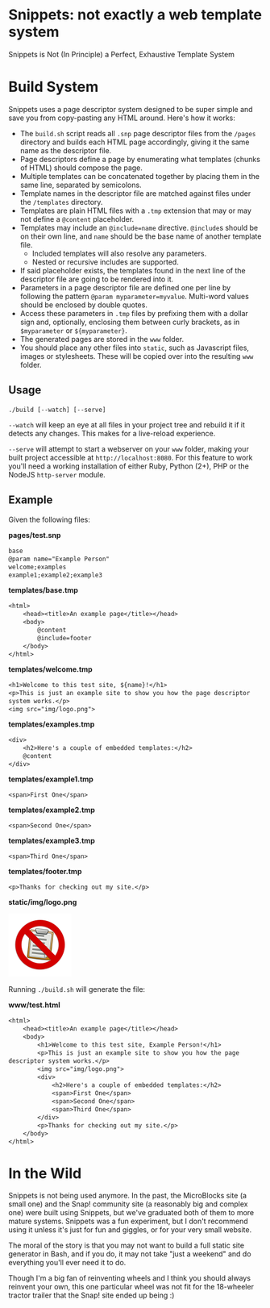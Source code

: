 # Snippets: not exactly a web template system

Snippets is Not (In Principle) a Perfect, Exhaustive Template System

# Build System

Snippets uses a page descriptor system designed to be super simple and save you from copy-pasting any HTML around. Here's how it works:

* The `build.sh` script reads all `.snp` page descriptor files from the `/pages` directory and builds each HTML page accordingly, giving it the same name as the descriptor file.
* Page descriptors define a page by enumerating what templates (chunks of HTML) should compose the page.
* Multiple templates can be concatenated together by placing them in the same line, separated by semicolons.
* Template names in the descriptor file are matched against files under the `/templates` directory.
* Templates are plain HTML files with a `.tmp` extension that may or may not define a `@content` placeholder.
* Templates may include an `@include=name` directive. `@include`s should be on their own line, and `name` should be the base name of another template file.
    * Included templates will also resolve any parameters.
    * Nested or recursive includes are supported.
* If said placeholder exists, the templates found in the next line of the descriptor file are going to be rendered into it.
* Parameters in a page descriptor file are defined one per line by following the pattern `@param myparameter=myvalue`. Multi-word values should be enclosed by double quotes.
* Access these parameters in `.tmp` files by prefixing them with a dollar sign and, optionally, enclosing them between curly brackets, as in `$myparameter` or `${myparameter}`.
* The generated pages are stored in the `www` folder.
* You should place any other files into `static`, such as Javascript files, images or stylesheets. These will be copied over into the resulting `www` folder.

## Usage

    ./build [--watch] [--serve]

`--watch` will keep an eye at all files in your project tree and rebuild it if it detects any changes. This makes for a live-reload experience.

`--serve` will attempt to start a webserver on your `www` folder, making your built project accessible at `http://localhost:8080`. For this feature to work you'll need a working installation of either Ruby, Python (2+), PHP or the NodeJS `http-server` module.

## Example

Given the following files:

**pages/test.snp**

    base
    @param name="Example Person"
    welcome;examples
    example1;example2;example3

**templates/base.tmp**

    <html>
        <head><title>An example page</title></head>
        <body>
            @content
            @include=footer
        </body>
    </html>

**templates/welcome.tmp**

    <h1>Welcome to this test site, ${name}!</h1>
    <p>This is just an example site to show you how the page descriptor system works.</p>
    <img src="img/logo.png">

**templates/examples.tmp**

    <div>
        <h2>Here's a couple of embedded templates:</h2>
        @content
    </div>

**templates/example1.tmp**

    <span>First One</span>

**templates/example2.tmp**

    <span>Second One</span>

**templates/example3.tmp**

    <span>Third One</span>

**templates/footer.tmp**

    <p>Thanks for checking out my site.</p>

**static/img/logo.png**

![example image](https://github.com/bromagosa/Snippets/blob/master/static/img/logo.png?raw=true)

Running `./build.sh` will generate the file:

**www/test.html**

    <html>
        <head><title>An example page</title></head>
        <body>
            <h1>Welcome to this test site, Example Person!</h1>
            <p>This is just an example site to show you how the page descriptor system works.</p>
            <img src="img/logo.png">
            <div>
                <h2>Here's a couple of embedded templates:</h2>
                <span>First One</span>
                <span>Second One</span>
                <span>Third One</span>
            </div>
            <p>Thanks for checking out my site.</p>
        </body>
    </html>

# In the Wild

Snippets is not being used anymore. In the past, the MicroBlocks site (a small one) and the Snap! community site (a reasonably big and complex one) were built using Snippets, but we've graduated both of them to more mature systems.  Snippets was a fun experiment, but I don't recommend using it unless it's just for fun and giggles, or for your very small website.

The moral of the story is that you may not want to build a full static site generator in Bash, and if you do, it may not take "just a weekend" and do everything you'll ever need it to do.

Though I'm a big fan of reinventing wheels and I think you should always reinvent your own, this one particular wheel was not fit for the 18-wheeler tractor trailer that the Snap! site ended up being :)
